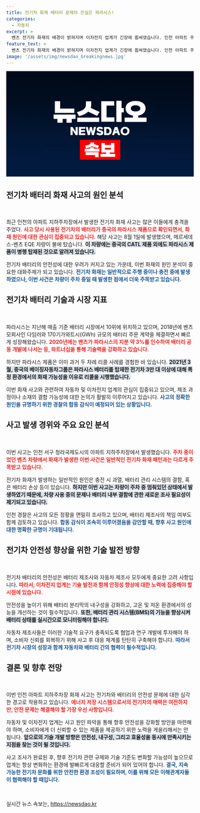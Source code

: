```yaml
---
title: 전기차 화재 배터리 문제의 진실은 파라시스!
categories:
  - 자동차
excerpt: >
  벤츠 전기차 화재의 배경이 밝혀지며 이차전지 업계가 긴장에 휩싸였습니다. 인천 아파트 주차장에서 발생한 이번 사고는 중국 파라시스 배터리가 탑재된 차량에서 발생했으며, 원인 규명에 나선 경찰의 합동 감식 일정이 앞당겨졌습니다.
feature_text: >
  벤츠 전기차 화재의 배경이 밝혀지며 이차전지 업계가 긴장에 휩싸였습니다. 인천 아파트 주차장에서 발생한 이번 사고는 중국 파라시스 배터리가 탑재된 차량에서 발생했으며, 원인 규명에 나선 경찰의 합동 감식 일정이 앞당겨졌습니다.
image: '/assets/img/newsdao_breakingnews.jpg'
---
```


<p><img src="/assets/img/newsdao_breakingnews.jpg" alt="flaretime 속보" /></p>

<h2 data-ke-size="size26">전기차 배터리 화재 사고의 원인 분석</h2>

<p data-ke-size="size16">&nbsp;</p>

<p>최근 인천의 아파트 지하주차장에서 발생한 전기차 화재 사고는 많은 이들에게 충격을 주었다. <b><span style="color: #ee2323;">사고 당시 사용된 전기차의 배터리가 중국의 파라시스 제품으로 확인되면서, 화재 원인에 대한 관심이 집중되고 있습니다.</span></b> 해당 사고는 8월 1일에 발생했으며, 메르세데스-벤츠 EQE 차량이 불에 탔습니다. <b><span style="background-color: #21538527;">이 차량에는 중국의 CATL 제품 외에도 파라시스 제품이 병행 탑재된 것으로 알려져 있습니다.</span></b> </p>

<p>전기차 배터리의 안전성에 대한 우려가 커지고 있는 가운데, 이번 화재의 원인 분석이 중요한 대화주제가 되고 있습니다. <b><span style="color: #1a5490;">전기차 화재는 일반적으로 주행 중이나 충전 중에 발생하였으나, 이번 사건은 차량이 주차 중일 때 발생한 점에서 더욱 주목받고 있습니다.</span></b> </p>

<h2 data-ke-size="size26">전기차 배터리 기술과 시장 지표</h2>

<p data-ke-size="size16">&nbsp;</p>

<p>파라시스는 지난해 매출 기준 배터리 시장에서 10위에 위치하고 있으며, 2018년에 벤츠 모회사인 다임러와 170기가와트시(GWh) 규모의 배터리 주문 계약을 체결하면서 빠르게 성장해왔습니다. <b><span style="color: #ee2323;">2020년에는 벤츠가 파라시스의 지분 약 3%를 인수하여 배터리 공동 개발에 나서는 등, 파트너십을 통해 기술력을 강화하고 있습니다.</span></b> </p>

<p>하지만 파라시스 제품은 이미 과거 두 차례 리콜 사례를 경험한 바 있습니다. <b><span style="background-color: #21538527;">2021년 3월, 중국의 베이징자동차그룹은 파라시스 배터리를 탑재한 전기차 3만 대 이상에 대해 특정 환경에서의 화재 가능성을 이유로 리콜을 시행했습니다.</span></b> </p>

<p>이번 화재 사고와 관련하여 자동차 및 이차전지 업계의 관심이 집중되고 있으며, 제조 과정이나 소재의 결함 가능성에 대한 논의가 활발히 이루어지고 있습니다. <b><span style="color: #1a5490;">사고의 정확한 원인을 규명하기 위한 경찰의 합동 감식이 예정되어 있는 상황입니다.</span></b></p>

<h2 data-ke-size="size26">사고 발생 경위와 주요 요인 분석</h2>

<p data-ke-size="size16">&nbsp;</p>

<p>이번 사고는 인천 서구 청라국제도시의 아파트 지하주차장에서 발생했습니다. <b><span style="color: #ee2323;">주차 중이었던 벤츠 차량에서 화재가 발생한 이번 사건은 일반적인 전기차 화재 패턴과는 다르게 주목받고 있습니다.</span></b> </p>

<p>전기차 화재가 발생하는 일반적인 원인은 충전 시 과열, 배터리 관리 시스템의 결함, 혹은 배터리 손상 등이 있습니다. <b><span style="background-color: #21538527;">하지만 이번 사고는 차량이 주차 중 멈춰있던 상태에서 발생하였기 때문에, 차량 사용 중의 문제나 배터리 내부 결함에 관한 새로운 조사 필요성이 제기되고 있습니다.</span></b> </p>

<p>인천 경찰은 사고의 모든 정황을 면밀히 조사하고 있으며, 배터리 제조사의 책임 여부도 함께 검토하고 있습니다. <b><span style="color: #1a5490;">합동 감식이 조속히 이루어졌음을 감안할 때, 향후 사고 원인에 대한 명확한 규명이 기대됩니다.</span></b> </p>

<h2 data-ke-size="size26">전기차 안전성 향상을 위한 기술 발전 방향</h2>

<p data-ke-size="size16">&nbsp;</p>

<p>전기차 배터리의 안전성은 배터리 제조사와 자동차 제조사 모두에게 중요한 고려 사항입니다. <b><span style="color: #ee2323;">따라서, 이차전지 업계는 기술 발전과 함께 안정성 향상에 대한 노력에 집중해야 할 시점에 있습니다.</span></b> </p>

<p>안전성을 높이기 위해 배터리 분리막의 내구성을 강화하고, 고온 및 저온 환경에서의 성능을 개선하는 것이 필수적입니다. <b><span style="background-color: #21538527;">또한, 배터리 관리 시스템(BMS)의 기능을 향상시켜 배터리 상태를 실시간으로 모니터링해야 합니다.</span></b> </p>

<p>자동차 제조사들은 이러한 기술적 요구가 충족되도록 협업과 연구 개발에 투자해야 하며, 소비자 신뢰를 회복하기 위해 사고 후 대응 체계를 탄탄히 구축해야 합니다. <b><span style="color: #1a5490;">따라서 전기차 시장의 성장과 함께 자동차와 배터리 간의 협력이 필수적입니다.</span></b> </p>

<h2 data-ke-size="size26">결론 및 향후 전망</h2>

<p data-ke-size="size16">&nbsp;</p>

<p>이번 인천 아파트 지하주차장 화재 사고는 전기차와 배터리의 안전성 문제에 대한 심각한 경고로 작용하고 있습니다. <b><span style="color: #ee2323;">에너지 저장 시스템으로서의 전기차의 매력은 여전하지만, 안전 문제는 해결해야 할 가장 우선 사항입니다.</span></b> </p>

<p>자동차 및 이차전지 업계는 사고 원인 파악을 통해 향후 안전성을 강화할 방안을 마련해야 하며, 소비자에게 더 신뢰할 수 있는 제품을 제공하기 위한 노력을 게을리해서는 안 됩니다. <b><span style="background-color: #21538527;">앞으로의 기술 개발 방향은 안전성, 내구성, 그리고 효율성을 동시에 만족시키는 지점을 찾는 것이 될 것입니다.</span></b> </p>

<p>사고 조사가 완료된 후, 향후 전기차 관련 규제와 기술 기준도 변화할 가능성이 높으므로 업계는 항상 변화하는 환경에 발빠르게 대응할 준비가 되어 있어야 합니다. <b><span style="color: #1a5490;">결국, 지속 가능한 전기차 문화를 위한 안전한 환경 조성이 필요하며, 이를 위해 모든 이해관계자들이 협력해야 할 때입니다.</span></b> </p>

<p data-ke-size="size16">&nbsp;</p>
실시간 뉴스 속보는, <a href="https://newsdao.kr" rel="dofollow">https://newsdao.kr</a>


